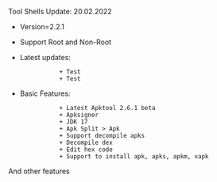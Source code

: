 Tool Shells Update: 20.02.2022

- Version=2.2.1

- Support Root and Non-Root

- Latest updates:

                 + Test
                 + Test

- Basic Features:

                 + Latest Apktool 2.6.1 beta 
                 + Apksigner 
                 + JDK 17 
                 + Apk Split > Apk 
                 + Support decompile apks 
                 + Decompile dex 
                 + Edit hex code 
                 + Support to install apk, apks, apkm, xapk

And other features
